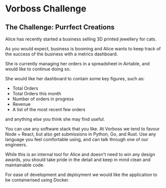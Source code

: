 # Vorboss Challenge

## The Challenge: Purrfect Creations

Alice has recently started a business selling 3D printed jewellery for cats. 

As you would expect, business is booming and Alice wants to keep track of the success of the business with a metrics dashboard.

She is currently managing her orders in a spreadsheet in Airtable, and would like to continue doing so.

She would like her dashboard to contain some key figures, such as:
 - Total Orders
 - Total Orders this month
 - Number of orders in progress
 - Revenue
 - A list of the most recent few orders

and anything else you think she may find useful.

You can use any software stack that you like. At Vorboss we tend to favour Node + React, but also get submissions in Python, Go, and Rust. Use any language you feel comfortable using, and can talk through one of our engineers.

While this is an internal tool for Alice and doesn't need to win any design awards, you should take pride in the detail and keep in mind clean and maintainable code.

For ease of development and deployment we would like the application to be containerised using Docker.
